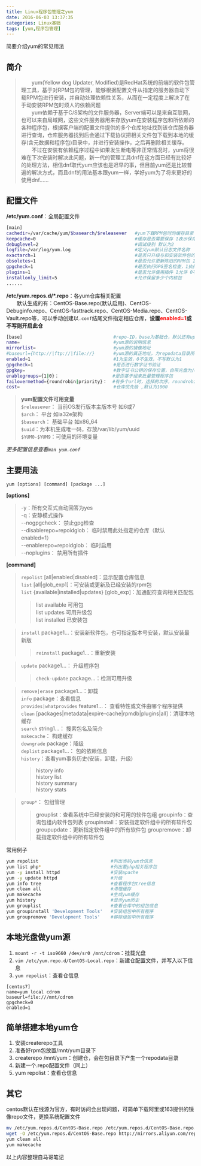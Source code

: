 ```yaml
---
title: Linux程序包管理之yum
date: 2016-06-03 13:37:35
categories: Linux基础
tags: [yum,程序包管理]
---
```


简要介绍yum的常见用法
<!-- more -->
## 简介
>　　yum(Yellow dog Updater, Modified)是RedHat系统的前端的软件包管理工具，基于对RPM包的管理，能够根据配置文件从指定的服务器自动下载RPM包进行安装，并自动处理依赖性关系，从而在一定程度上解决了在手动安装RPM包时烦人的依赖问题   
　　yum依赖于基于C/S架构的文件服务器，Server端可以是来自互联网，也可以来自局域网，这些文件服务器用来存放yum在安装程序包和所依赖的各种程序包，根据客户端的配置文件提供的多个仓库地址找到该仓库服务器进行查询，仓库服务器找到后会通过下载协议把相关文件包下载到本地的缓存(含元数据和程序包)目录中，并进行安装操作，之后再删除相关缓存。  
　　不过在安装有依赖程序过程中如果发生断电等非正常情况时，yum将很难在下次安装时解决此问题，新一代的管理工具dnf在这方面已经有比较好的处理方法，相信dnf取代yum应该也是迟早的事，但目前yum还是比较普遍的解决方式，而且dnf的用法基本跟yum一样，学好yum为了将来更好的使用dnf......

## 配置文件
**/etc/yum.conf**：全局配置文件  

```bash
[main]
cachedir=/var/cache/yum/$basearch/$releasever   #yum下载RPM包时的缓存目录
keepcache=0                                     #缓存是否需要保存 1表示保存 0表示不保存
debuglevel=2                                    #调试级别 默认为2
logfile=/var/log/yum.log                        #定义yum默认日志文件名称
exactarch=1                                     #是否只升级与和安装软件包的cpu体系一致的包
obsoletes=1                                     #是否允许更新陈旧的RPM包 1允许，2不允许
gpgcheck=1                                      #是否执行GPG签名检查，1执行，0不执行
plugins=1                                       #是否允许使用插件 1允许 0不允许
installonly_limit=5                             #允许保留多少个内核包
......

```
**/etc/yum.repos.d/*.repo**：各yum仓库相关配置  
　　默认生成的有：CentOS-Base.repo(默认启用)、CentOS-Debuginfo.repo、CentOS-fasttrack.repo、CentOS-Media.repo、CentOS-Vault.repo等，可以手动创建以`.conf`结尾文件指定相应仓库，**设置<font color=red>enabled=1</font>或不写则开启此仓**

```bash
[base]                                  #repo-ID，base为基础仓，默认还有updates、extras等
name=                                   #yum源的说明信息
mirrorlist=                             #yum源的镜像地址
#baseurl={http://|ftp://|file://}       #yum源的真正地址，为repodata目录所在目录路径，可多个路径。与mirrorlist二选一
enabled=1                               #1为生效，0不生效，不写默认为1
gpgcheck=1                              #是否进行数字证书验证
gpgkey=                                 #数字证书公钥的保存位置，自带光盘为/etc/pki/rpm-gpg/RPM-GPG-KEY-CentOS-6
enablegroups={1|0}：                    #是否基于组来批量管理程序包
failovermethod={roundrobin|priority}：  #有多个url时，选择的次序，roundrobin随机选择，默认轮询
cost=                                   #仓库优先级 ,默认为1000
```
> **yum配置文件可用变量**  
`$releasever`： 当前OS发行版本主版本号 如6或7  
`$arch`： 平台 如ia32e架构  
`$basearch`： 基础平台 如x86_64  
`$uuid`：为本机生成唯一码，存放/var/lib/yum/uuid   
`$YUM0-$YUM9`：可使用的环境变量    

*更多配置信息查看`man yum.conf`*

## 主要用法  
`yum [options] [command] [package ...]`

**[options]**
> -y：所有交互式自动回答为yes  
> -q：安静模式操作  
> --nogpgcheck： 禁止gpg检查  
> --disablerepo=repoidglob： 临时禁用此处指定的仓库（默认enabled=1）  
> --enablerepo=repoidglob： 临时启用  
> --noplugins： 禁用所有插件  

**[command]**

> `repolist` [all|enabled|disabled]：显示配置仓库信息   
> `list` [all|glob_exp1]：可安装或更新及已经安装的rpm包  
> `list` {available|installed|updates} [glob_exp]：加通配符查询相关匹配包  
>> list available 可用包  
>> list updates 可用升级包  
>> list installed 已安装包  

> `install` package1...：安装新软件包，也可指定版本号安装，默认安装最新版  
>> `reinstall` package1...：重新安装  

> `update` package1...： 升级程序包  
>> `check-update` package...：检测可用升级  

> `remove|erase` package1...：卸载  
> `info` package：查看信息  
> `provides|whatprovides` feature1...： 查看特性或文件由哪个程序提供  
> `clean` [packages|metadata|expire-cache|rpmdb|plugins|all]：清理本地缓存  
> `search` string1...： 搜索包名及简介  
> `makecache`： 构建缓存  
> `downgrade` package：降级  
> `deplist` package1...： 包的依赖信息  
> `history`：查看yum事务历史(安装，卸载，升级)  
>> history info  
>> history list  
>> history summary  
>> history stats  

> `group*`： 包组管理  
>> grouplist：查看系统中已经安装的和可用的软件包组
>> groupinfo：查询包组内软件包列表
>> groupinstall：安装指定软件组中的所有软件包
>> groupupdate：更新指定软件组中的所有软件包
>> groupremove：卸载指定软件组中的所有软件包

常用例子

```bash
yum repolist                           #列出当前yum仓信息
yum list php*                          #列出要php相关程序包
yum -y install httpd                   #安装apache
yum -y update httpd                    #升级
yum info tree                          #查看程序包tree信息
yum clean all                          #清理缓存
yum makecache                          #生成yum缓存
yum history                            #显示yum历史
yum grouplist                          #查看仓库中的组包信息
yum groupinstall 'Development Tools'   #安装组包中所有程序
yum groupremove 'Development Tools'    #移除组包中所有程序
```

## 本地光盘做yum源
1. `mount -r -t iso9660 /dev/sr0 /mnt/cdrom`：挂载光盘
2. `vim /etc/yum.repo.d/CentOS-Local.repo`：新建仓配置文件，并写入以下信息
3. `yum repolist`：查看仓信息

```
[centos7]  
name=yum local cdrom
baseurl=file:///mnt/cdrom
gpgcheck=0
enabled=1
```

## 简单搭建本地yum仓
1. 安装createrepo工具
2. 准备好rpm包放置/mnt/yum目录下
3. createrepo /mnt/yum：创建仓，会在包目录下产生一个repodata目录
4. 新建一个.repo配置文件（同上）
5. yum repolist：查看仓信息

## 其它
centos默认在线源为官方，有时访问会出现问题，可简单下载阿里或163提供的镜像repo文件，更换系统配置文件

```bash
mv /etc/yum.repos.d/CentOS-Base.repo /etc/yum.repos.d/CentOS-Base.repo.bak                  #备份原repo
wget -O /etc/yum.repos.d/CentOS-Base.repo http://mirrors.aliyun.com/repo/Centos-6.repos     #下载并重命名，对应版本5，6，7
yum clean all                                                                               #清除缓存
yum makecache                                                                               #生成缓存
```

以上内容整理自马哥笔记

